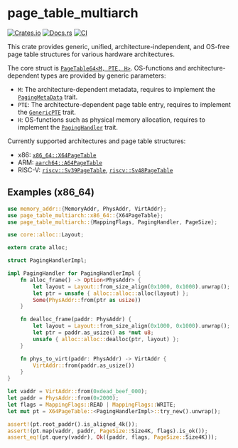 # page_table_multiarch

[![Crates.io](https://img.shields.io/crates/v/page_table_multiarch)](https://crates.io/crates/page_table_multiarch)
[![Docs.rs](https://docs.rs/page_table_multiarch/badge.svg)](https://docs.rs/page_table_multiarch)
[![CI](https://github.com/arceos-org/page_table_multiarch/actions/workflows/ci.yml/badge.svg?branch=main)](https://github.com/arceos-org/page_table_multiarch/actions/workflows/ci.yml)

This crate provides generic, unified, architecture-independent, and OS-free page table structures for various hardware architectures.

The core struct is [`PageTable64<M, PTE, H>`][1]. OS-functions and architecture-dependent types are provided by generic parameters:

- `M`: The architecture-dependent metadata, requires to implement the [`PagingMetaData`][2] trait.
- `PTE`: The architecture-dependent page table entry, requires to implement the [`GenericPTE`][3] trait.
- `H`: OS-functions such as physical memory allocation, requires to implement the [`PagingHandler`][4] trait.

Currently supported architectures and page table structures:

- x86: [`x86_64::X64PageTable`][5]
- ARM: [`aarch64::A64PageTable`][6]
- RISC-V: [`riscv::Sv39PageTable`][7], [`riscv::Sv48PageTable`][8]

[1]: https://docs.rs/page_table_multiarch/latest/page_table_multiarch/struct.PageTable64.html
[2]: https://docs.rs/page_table_multiarch/latest/page_table_multiarch/trait.PagingMetaData.html
[3]: https://docs.rs/page_table_entry/latest/page_table_entry/trait.GenericPTE.html
[4]: https://docs.rs/page_table_multiarch/latest/page_table_multiarch/trait.PagingHandler.html
[5]: https://docs.rs/page_table_multiarch/latest/page_table_multiarch/x86_64/type.X64PageTable.html
[6]: https://docs.rs/page_table_multiarch/latest/page_table_multiarch/aarch64/type.A64PageTable.html
[7]: https://docs.rs/page_table_multiarch/latest/page_table_multiarch/riscv/type.Sv39PageTable.html
[8]: https://docs.rs/page_table_multiarch/latest/page_table_multiarch/riscv/type.Sv48PageTable.html

## Examples (x86_64)

```rust
use memory_addr::{MemoryAddr, PhysAddr, VirtAddr};
use page_table_multiarch::x86_64::{X64PageTable};
use page_table_multiarch::{MappingFlags, PagingHandler, PageSize};

use core::alloc::Layout;

extern crate alloc;

struct PagingHandlerImpl;

impl PagingHandler for PagingHandlerImpl {
    fn alloc_frame() -> Option<PhysAddr> {
        let layout = Layout::from_size_align(0x1000, 0x1000).unwrap();
        let ptr = unsafe { alloc::alloc::alloc(layout) };
        Some(PhysAddr::from(ptr as usize))
    }

    fn dealloc_frame(paddr: PhysAddr) {
        let layout = Layout::from_size_align(0x1000, 0x1000).unwrap();
        let ptr = paddr.as_usize() as *mut u8;
        unsafe { alloc::alloc::dealloc(ptr, layout) };
    }

    fn phys_to_virt(paddr: PhysAddr) -> VirtAddr {
        VirtAddr::from(paddr.as_usize())
    }
}

let vaddr = VirtAddr::from(0xdead_beef_000);
let paddr = PhysAddr::from(0x2000);
let flags = MappingFlags::READ | MappingFlags::WRITE;
let mut pt = X64PageTable::<PagingHandlerImpl>::try_new().unwrap();

assert!(pt.root_paddr().is_aligned_4k());
assert!(pt.map(vaddr, paddr, PageSize::Size4K, flags).is_ok());
assert_eq!(pt.query(vaddr), Ok((paddr, flags, PageSize::Size4K)));
```
